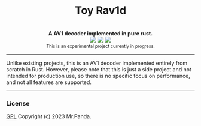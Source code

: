 <!--lint disable no-literal-urls-->
<div align="center">
  <h1>Toy Rav1d</h1>
</div>
<br/>
<div align="center">
  <strong>A AV1 decoder implemented in pure rust.</strong>
</div>
<div align="center">
  <img src="https://img.shields.io/github/license/mycrl/toy-rav1d"/>
  <img src="https://img.shields.io/github/issues/mycrl/toy-rav1d"/>
  <img src="https://img.shields.io/github/stars/mycrl/toy-rav1d"/>
</div>
<div align="center">
  <sup>This is an experimental project currently in progress.</sup>
</div>

***

Unlike existing projects, this is an AV1 decoder implemented entirely from scratch in Rust. However, please note that this is just a side project and not intended for production use, so there is no specific focus on performance, and not all features are supported.

***

### License
[GPL](./LICENSE) Copyright (c) 2023 Mr.Panda.
